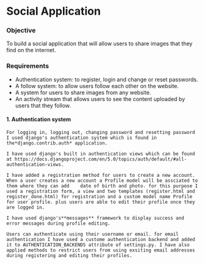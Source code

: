 # Social Application

### Objective

To build a social application that will allow users to share images that they find on the internet.

### Requirements

- Authentication system: to register, login and change or reset passwords.
- A follow system: to allow users follow each other on the website.
- A system for users to share images from any website.
- An activity stream that allows users to see the content uploaded by users that they follow.

#### 1. Authentication system

    For logging in, logging out, changing password and resetting password I used django's authentication system which is found in the*django.contrib.auth* application.

    I have used django's built in authentication views which can be found at https://docs.djangoproject.com/en/5.0/topics/auth/default/#all-authentication-views.

    I have added a registration method for users to create a new account. When a user creates a new account a Profile model will be assciated to them where they can add 	date of birth and photo. for this purpose I used a registration form, a view and two templates (register.html and register_done.html) for registration and a custom model name Profile for user profile. plus users are able to edit their profile once they are logged in.

    I have used django's**messages** framework to display success and error messages during profile editing.

    Users can authenticate using their username or email. for email authentication I have used a custome authentication backend and added it to AUTHENTICATION_BACKENDS attribute of settings.py. I have also applied methods to restrict users from using exsiting email addresses during registering and editing their profiles.
